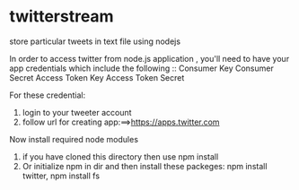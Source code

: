 # twitterstream
store particular tweets in text file using nodejs

In order to access twitter from node.js application , you'll need to have your app credentials which include the following ::
Consumer Key
Consumer Secret
Access Token Key
Access Token Secret

For these credential:
1. login to your tweeter account
2. follow url for creating app:==>https://apps.twitter.com


Now install required node modules
1. if you have cloned this directory then use npm install
2. Or initialize npm in dir and then install these packeges: npm install twitter, npm install fs
